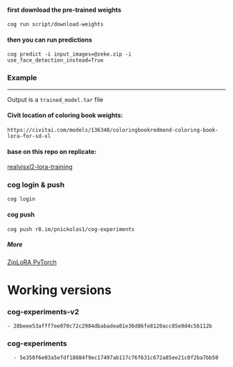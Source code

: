 #### first download the pre-trained weights

```
cog run script/download-weights
```

#### then you can run predictions

```
cog predict -i input_images=@zeke.zip -i use_face_detection_instead=True
```

### Example

---

Output is a `trained_model.tar` file

#### Civit location of coloring book weights:

```
https://civitai.com/models/136348/coloringbookredmond-coloring-book-lora-for-sd-xl

```

#### base on this repo on replicate:

[realvisxl2-lora-training](https://replicate.com/lucataco/realvisxl2-lora-training?input=form&output=preview)

### cog login & push

```
cog login
```

#### cog push

```
cog push r8.im/pnickolas1/cog-experiments

```

##### More

[ZipLoRA PyTorch](https://github.com/mkshing/ziplora-pytorch)

# Working versions

### cog-experiments-v2

```
- 28beee53afff7ee070c72c2984dbabadea81e36d86fe8120acc85e0d4c56112b

```

### cog-experiments

```
  - 5e350f6e03a5efdf18084f9ec17497ab117c76f631c672a85ee21c0f2ba7bb50
```
